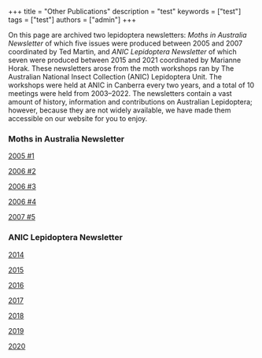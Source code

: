 +++
title = "Other Publications"
description = "test"
keywords = ["test"]
tags = ["test"]
authors = ["admin"]
+++

On this page are archived two lepidoptera newsletters: _Moths in Australia Newsletter_ of which five issues were produced between 2005 and 2007 coordinated by Ted Martin, and *ANIC Lepidoptera Newsletter* of which seven were produced between 2015 and 2021 coordinated by Marianne Horak. These newsletters arose from the moth workshops ran by The Australian National Insect Collection (ANIC) Lepidoptera Unit. The workshops were held at ANIC in Canberra every two years, and a total of 10 meetings were held from 2003–2022. The newsletters contain a vast amount of history, information and contributions on Australian Lepidoptera; however, because they are not widely available, we have made them accessible on our website for you to enjoy.

### Moths in Australia Newsletter

[2005 #1](https://drive.google.com/file/d/1aMeshtlzAkMiWtUpQsW4AHa44RNnu7ry/view?usp=sharing)

[2006 #2](https://drive.google.com/file/d/1xtiKFvBWG0hT_8aofOqHq6LBzeTW1czK/view?usp=sharing)

[2006 #3](https://drive.google.com/file/d/1HU8FELObaOcLvZL5Z9r4b2TH691phsO1/view?usp=sharing)

[2006 #4](https://drive.google.com/file/d/1-43bsGQ9_Mkxvz42Pdo4_6kr7KQ5dTv9/view?usp=sharing)

[2007 #5](https://drive.google.com/file/d/1ulDPmrkpdqUY_3JopdUb0Rgxhni-Pznr/view?usp=sharing)

### ANIC Lepidoptera Newsletter

[2014](https://drive.google.com/file/d/1r55KCA4QBNTkqHPJBz6WYtPzB8rq0bKr/view?usp=sharing)

[2015](https://drive.google.com/file/d/1dT2cLIoWarJN1ZRC6F0OfWRDuFCTRUXz/view?usp=sharing)

[2016](https://drive.google.com/file/d/1-KmRvc_lLvX5fFBoTE2iKk_mt7X4_5ce/view?usp=sharing)

[2017](https://drive.google.com/file/d/1vvaKpcEh9Ay9CHeZKguLoclw-nKEpESd/view?usp=sharing)

[2018](https://drive.google.com/file/d/1s5ATCSQvD70NjjRbx8JVLV_y2sF3x2iF/view?usp=sharing)

[2019](https://drive.google.com/file/d/1syvp3wgrdwEC1OAvHLxyAFEzxBh1A1FB/view?usp=sharing)

[2020](https://drive.google.com/file/d/1j8z8UbiuJfq2FbT0dWExlR_UHgUll0No/view?usp=sharing)